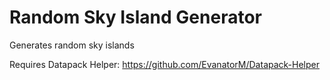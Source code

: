 # Random Sky Island Generator
 Generates random sky islands

 Requires Datapack Helper: https://github.com/EvanatorM/Datapack-Helper

